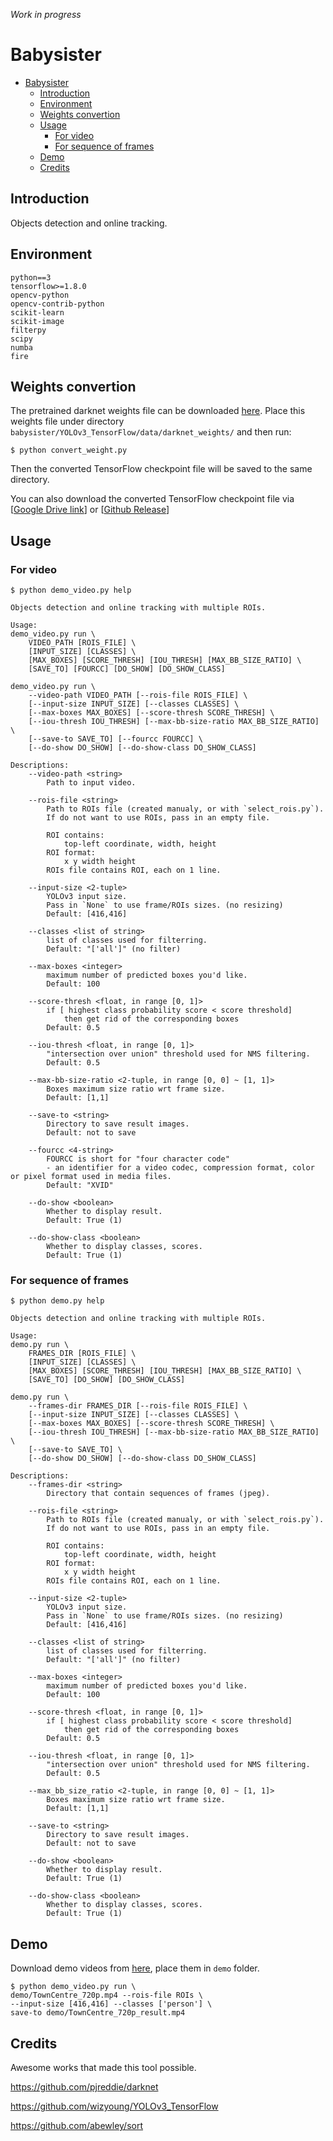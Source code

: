 _Work in progress_

# Babysister

- [Babysister](#babysister)
  - [Introduction](#introduction)
  - [Environment](#environment)
  - [Weights convertion](#weights-convertion)
  - [Usage](#usage)
    - [For video](#for-video)
    - [For sequence of frames](#for-sequence-of-frames)
  - [Demo](#demo)
  - [Credits](#credits)

## Introduction
Objects detection and online tracking.

## Environment
```text
python==3
tensorflow>=1.8.0
opencv-python
opencv-contrib-python
scikit-learn
scikit-image
filterpy
scipy
numba
fire
```

## Weights convertion
The pretrained darknet weights file can be downloaded [here](https://pjreddie.com/media/files/yolov3.weights). Place this weights file under directory `babysister/YOLOv3_TensorFlow/data/darknet_weights/` and then run:

```shell
$ python convert_weight.py
```

Then the converted TensorFlow checkpoint file will be saved to the same directory.

You can also download the converted TensorFlow checkpoint file via [[Google Drive link](https://drive.google.com/drive/folders/1mXbNgNxyXPi7JNsnBaxEv1-nWr7SVoQt?usp=sharing)] or [[Github Release](https://github.com/wizyoung/YOLOv3_TensorFlow/releases/)]

## Usage
### For video
```shell
$ python demo_video.py help
```
```text
Objects detection and online tracking with multiple ROIs.

Usage:
demo_video.py run \
    VIDEO_PATH [ROIS_FILE] \
    [INPUT_SIZE] [CLASSES] \
    [MAX_BOXES] [SCORE_THRESH] [IOU_THRESH] [MAX_BB_SIZE_RATIO] \
    [SAVE_TO] [FOURCC] [DO_SHOW] [DO_SHOW_CLASS]

demo_video.py run \
    --video-path VIDEO_PATH [--rois-file ROIS_FILE] \
    [--input-size INPUT_SIZE] [--classes CLASSES] \
    [--max-boxes MAX_BOXES] [--score-thresh SCORE_THRESH] \
    [--iou-thresh IOU_THRESH] [--max-bb-size-ratio MAX_BB_SIZE_RATIO] \
    [--save-to SAVE_TO] [--fourcc FOURCC] \
    [--do-show DO_SHOW] [--do-show-class DO_SHOW_CLASS]

Descriptions:
    --video-path <string>
        Path to input video.

    --rois-file <string>
        Path to ROIs file (created manualy, or with `select_rois.py`).
        If do not want to use ROIs, pass in an empty file.

        ROI contains: 
            top-left coordinate, width, height
        ROI format: 
            x y width height
        ROIs file contains ROI, each on 1 line. 

    --input-size <2-tuple>
        YOLOv3 input size.
        Pass in `None` to use frame/ROIs sizes. (no resizing)
        Default: [416,416]

    --classes <list of string>
        list of classes used for filterring.
        Default: "['all']" (no filter)

    --max-boxes <integer>
        maximum number of predicted boxes you'd like.
        Default: 100

    --score-thresh <float, in range [0, 1]>
        if [ highest class probability score < score threshold]
            then get rid of the corresponding boxes
        Default: 0.5

    --iou-thresh <float, in range [0, 1]>
        "intersection over union" threshold used for NMS filtering.
        Default: 0.5

    --max-bb-size-ratio <2-tuple, in range [0, 0] ~ [1, 1]>
        Boxes maximum size ratio wrt frame size.
        Default: [1,1]

    --save-to <string>
        Directory to save result images.
        Default: not to save

    --fourcc <4-string>
        FOURCC is short for "four character code"
        - an identifier for a video codec, compression format, color or pixel format used in media files.
        Default: "XVID"

    --do-show <boolean>
        Whether to display result.
        Default: True (1)

    --do-show-class <boolean>
        Whether to display classes, scores.
        Default: True (1)
```

### For sequence of frames
```shell
$ python demo.py help
```
```text
Objects detection and online tracking with multiple ROIs.

Usage:
demo.py run \
    FRAMES_DIR [ROIS_FILE] \
    [INPUT_SIZE] [CLASSES] \
    [MAX_BOXES] [SCORE_THRESH] [IOU_THRESH] [MAX_BB_SIZE_RATIO] \
    [SAVE_TO] [DO_SHOW] [DO_SHOW_CLASS]

demo.py run \
    --frames-dir FRAMES_DIR [--rois-file ROIS_FILE] \
    [--input-size INPUT_SIZE] [--classes CLASSES] \
    [--max-boxes MAX_BOXES] [--score-thresh SCORE_THRESH] \
    [--iou-thresh IOU_THRESH] [--max-bb-size-ratio MAX_BB_SIZE_RATIO] \
    [--save-to SAVE_TO] \
    [--do-show DO_SHOW] [--do-show-class DO_SHOW_CLASS]

Descriptions:
    --frames-dir <string>
        Directory that contain sequences of frames (jpeg).

    --rois-file <string>
        Path to ROIs file (created manualy, or with `select_rois.py`).
        If do not want to use ROIs, pass in an empty file.

        ROI contains: 
            top-left coordinate, width, height
        ROI format: 
            x y width height
        ROIs file contains ROI, each on 1 line. 

    --input-size <2-tuple>
        YOLOv3 input size.
        Pass in `None` to use frame/ROIs sizes. (no resizing)
        Default: [416,416]

    --classes <list of string>
        list of classes used for filterring.
        Default: "['all']" (no filter)

    --max-boxes <integer>
        maximum number of predicted boxes you'd like.
        Default: 100

    --score-thresh <float, in range [0, 1]>
        if [ highest class probability score < score threshold]
            then get rid of the corresponding boxes
        Default: 0.5

    --iou-thresh <float, in range [0, 1]>
        "intersection over union" threshold used for NMS filtering.
        Default: 0.5

    --max_bb_size_ratio <2-tuple, in range [0, 0] ~ [1, 1]>
        Boxes maximum size ratio wrt frame size.
        Default: [1,1]

    --save-to <string>
        Directory to save result images.
        Default: not to save

    --do-show <boolean>
        Whether to display result.
        Default: True (1)

    --do-show-class <boolean>
        Whether to display classes, scores.
        Default: True (1)
```

## Demo
Download demo videos from [here](https://drive.google.com/drive/folders/1V5W7tBTlW9LoYb2HTenKWJp18eleh_TV?usp=sharing), place them in `demo` folder.

```shell
$ python demo_video.py run \
demo/TownCentre_720p.mp4 --rois-file ROIs \
--input-size [416,416] --classes ['person'] \
save-to demo/TownCentre_720p_result.mp4
```

## Credits
Awesome works that made this tool possible.

https://github.com/pjreddie/darknet

https://github.com/wizyoung/YOLOv3_TensorFlow

https://github.com/abewley/sort
